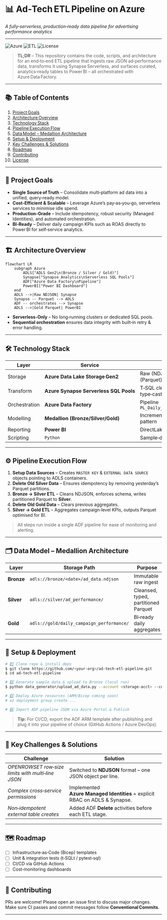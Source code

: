 # 📊 Ad‑Tech ETL Pipeline on Azure

*A fully‑serverless, production‑ready data pipeline for advertising performance analytics*

---

![Azure](https://img.shields.io/badge/Cloud-Azure-blue) ![ETL](https://img.shields.io/badge/Type-Serverless%20ETL-green) ![License](https://img.shields.io/badge/License-MIT-lightgrey)

> **TL;DR** – This repository contains the code, scripts, and architecture for an end‑to‑end ETL pipeline that ingests raw JSON ad‑performance data, transforms it using Synapse Serverless, and surfaces curated, analytics‑ready tables to Power BI – all orchestrated with Azure Data Factory.

---

## 📚 Table of Contents

1. [Project Goals](#project-goals)
2. [Architecture Overview](#architecture-overview)
3. [Technology Stack](#technology-stack)
4. [Pipeline Execution Flow](#pipeline-execution-flow)
5. [Data Model – Medallion Architecture](#data-model--medallion-architecture)
6. [Setup & Deployment](#setup--deployment)
7. [Key Challenges & Solutions](#key-challenges--solutions)
8. [Roadmap](#roadmap)
9. [Contributing](#contributing)
10. [License](#license)

---

## 🎯 Project Goals

* **Single Source of Truth** – Consolidate multi‑platform ad data into a unified, query‑ready model.
* **Cost‑Efficient & Scalable** – Leverage Azure’s pay‑as‑you‑go, serverless services to minimise idle spend.
* **Production‑Grade** – Include idempotency, robust security (Managed Identities), and automated orchestration.
* **BI‑Ready** – Deliver daily campaign KPIs such as ROAS directly to Power BI for self‑service analytics.

---

## 🏗️ Architecture Overview

```mermaid
flowchart LR
    subgraph Azure
        ADLS["ADLS Gen2\n(Bronze / Silver / Gold)"]
        Synapse["Synapse Analytics\nServerless SQL Pools"]
        ADF["Azure Data Factory\nPipeline"]
        PowerBI["Power BI Dashboard"]
    end
    ADLS -->|Raw NDJSON| Synapse
    Synapse -- Parquet --> ADLS
    ADF -- orchestrates --> Synapse
    ADLS -->|Gold Parquet| PowerBI
```

* **Serverless‑Only** – No long‑running clusters or dedicated SQL pools.
* **Sequential orchestration** ensures data integrity with built‑in retry & error handling.

---

## 🛠️ Technology Stack

| Layer         | Service                                | Details                                     |
| ------------- | -------------------------------------- | ------------------------------------------- |
| Storage       | **Azure Data Lake Storage Gen2**       | Raw (NDJSON) & curated (Parquet) zones      |
| Transform     | **Azure Synapse Serverless SQL Pools** | T‑SQL cleansing, type‑casting, aggregations |
| Orchestration | **Azure Data Factory**                 | Pipeline `PL_Daily_Ad_Performance_ETL`      |
| Modelling     | **Medallion (Bronze/Silver/Gold)**     | Incremental refinement pattern              |
| Reporting     | **Power BI**                           | DirectLake/Import mode                      |
| Scripting     | `Python`                               | Sample‑data generator                       |

---

## ⚙️ Pipeline Execution Flow

1. **Setup Data Sources** – Creates `MASTER KEY` & `EXTERNAL DATA SOURCE` objects pointing to ADLS containers.
2. **Delete Old Silver Data** – Ensures idempotency by removing yesterday’s Parquet partitions.
3. **Bronze → Silver ETL** – Cleans NDJSON, enforces schema, writes partitioned Parquet to **Silver**.
4. **Delete Old Gold Data** – Clears previous aggregates.
5. **Silver → Gold ETL** – Aggregates campaign‑level KPIs, outputs Parquet optimised for BI.

> All steps run inside a single ADF pipeline for ease of monitoring and alerting.

---

## 🗂️ Data Model – Medallion Architecture

| Layer      | Storage Path                              | Purpose                              |
| ---------- | ----------------------------------------- | ------------------------------------ |
| **Bronze** | `adls://bronze/<date>/ad_data.ndjson`     | Immutable raw ingest                 |
| **Silver** | `adls://silver/ad_performance/`           | Cleansed, typed, partitioned Parquet |
| **Gold**   | `adls://gold/daily_campaign_performance/` | BI‑ready daily aggregates            |

---

## 🚀 Setup & Deployment

```bash
# 1️⃣ Clone repo & install deps
$ git clone https://github.com/<your‑org>/ad-tech-etl-pipeline.git
$ cd ad-tech-etl-pipeline

# 2️⃣ Generate sample data & upload to Bronze (local run)
$ python data_generator/upload_ad_data.py --account <storage‑acct> --container bronze

# 3️⃣ Deploy Azure resources (ARM/Bicep coming soon)
# az deployment group create ...

# 4️⃣ Import ADF pipeline JSON via Azure Portal & Publish
```

> **Tip:** For CI/CD, export the ADF ARM template after publishing and plug it into your pipeline of choice (GitHub Actions / Azure DevOps).

---

## 🧩 Key Challenges & Solutions

| Challenge                                         | Solution                                                                    |
| ------------------------------------------------- | --------------------------------------------------------------------------- |
| *OPENROWSET row‑size limits with multi‑line JSON* | Switched to **NDJSON** format – one JSON object per line.                   |
| *Complex cross‑service permissions*               | Implemented **Azure Managed Identities** + explicit RBAC on ADLS & Synapse. |
| *Non‑idempotent external table creates*           | Added ADF **Delete** activities before each ETL stage.                      |

---

## 🗺️ Roadmap

* [ ] Infrastructure‑as‑Code (Bicep) templates
* [ ] Unit & integration tests (t‑SQLt / pytest‑sql)
* [ ] CI/CD via GitHub Actions
* [ ] Cost‑monitoring dashboards

---

## 🤝 Contributing

PRs are welcome! Please open an issue first to discuss major changes. Make sure CI passes and commit messages follow **Conventional Commits**.

---

